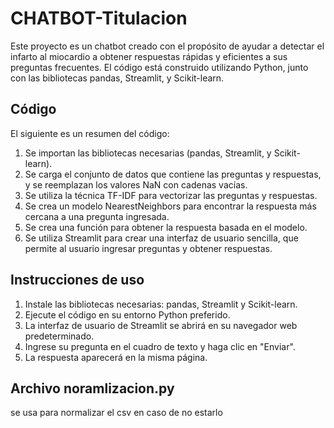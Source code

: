# CHATBOT-Titulacion

Este proyecto es un chatbot creado con el propósito de ayudar a detectar el infarto al miocardio a obtener respuestas rápidas y eficientes a sus preguntas frecuentes. El código está construido utilizando Python, junto con las bibliotecas pandas, Streamlit, y Scikit-learn.

## Código

El siguiente es un resumen del código:

1. Se importan las bibliotecas necesarias (pandas, Streamlit, y Scikit-learn).
2. Se carga el conjunto de datos que contiene las preguntas y respuestas, y se reemplazan los valores NaN con cadenas vacías.
3. Se utiliza la técnica TF-IDF para vectorizar las preguntas y respuestas.
4. Se crea un modelo NearestNeighbors para encontrar la respuesta más cercana a una pregunta ingresada.
5. Se crea una función para obtener la respuesta basada en el modelo.
6. Se utiliza Streamlit para crear una interfaz de usuario sencilla, que permite al usuario ingresar preguntas y obtener respuestas.

## Instrucciones de uso

1. Instale las bibliotecas necesarias: pandas, Streamlit y Scikit-learn.
2. Ejecute el código en su entorno Python preferido.
3. La interfaz de usuario de Streamlit se abrirá en su navegador web predeterminado.
4. Ingrese su pregunta en el cuadro de texto y haga clic en "Enviar".
5. La respuesta aparecerá en la misma página.

## Archivo noramlizacion.py 
 se usa para normalizar el csv en caso de no estarlo